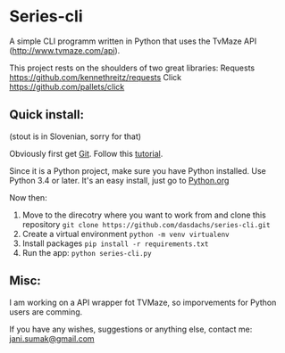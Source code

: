 Series-cli
==========

A simple CLI programm written in Python that uses the
TvMaze API (http://www.tvmaze.com/api).

This project rests on the shoulders of two great libraries:
    Requests https://github.com/kennethreitz/requests
    Click    https://github.com/pallets/click

Quick install:
--------------
(stout is in Slovenian, sorry for that)

Obviously first get [Git](https://git-scm.com/). Follow this [tutorial](https://help.github.com/articles/set-up-git/).

Since it is a Python project, make sure you have Python installed. Use Python 3.4 or later. It's an easy install, just
go to [Python.org](http://python.org)

Now then:

1. Move to the direcotry where you want to work from and clone this repository `git clone https://github.com/dasdachs/series-cli.git`
2. Create a virtual environment `python -m venv virtualenv`
3. Install packages `pip install -r requirements.txt`
4. Run the app: `python series-cli.py`

Misc:
-----

I am working on a API wrapper fot TVMaze, so imporvements for Python users are comming.

If you have any wishes, suggestions or anything else, contact me: <jani.sumak@gmail.com>
